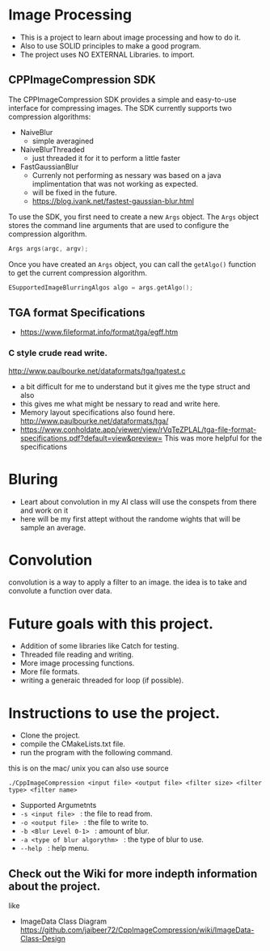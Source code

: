# Image Processing
- This is a project to learn about image processing and how to do it.
- Also to use SOLID principles to make a good program.
- The project uses NO EXTERNAL Libraries. to import. 

## CPPImageCompression SDK

The CPPImageCompression SDK provides a simple and easy-to-use interface for compressing images. The SDK currently supports two compression algorithms:

* NaiveBlur
  * simple averagined 
* NaiveBlurThreaded
  * just threaded it for it to perform a little faster
* FastGaussianBlur
  * Currenly not performing as nessary was based on a java implimentation that was not working as expected.
  * will be fixed in the future.
  * https://blog.ivank.net/fastest-gaussian-blur.html


To use the SDK, you first need to create a new `Args` object. The `Args` object stores the command line arguments that are used to configure the compression algorithm.

```c++
Args args(argc, argv);
```


Once you have created an `Args` object, you can call the `getAlgo()` function to get the current compression algorithm.

```c++
ESupportedImageBlurringAlgos algo = args.getAlgo();
```


## TGA format Specifications 
- https://www.fileformat.info/format/tga/egff.htm

### C style crude read write.

http://www.paulbourke.net/dataformats/tga/tgatest.c

- a bit difficult for me to understand but it gives me the type struct and also 
- this gives me what might be nessary to read and write here. 
- Memory layout specifications also found here. http://www.paulbourke.net/dataformats/tga/
- https://www.conholdate.app/viewer/view/rVqTeZPLAL/tga-file-format-specifications.pdf?default=view&preview= This was more helpful for the specifications 

# Bluring
- Leart about convolution in my AI class will use the conspets from there and work on it 
- here will be my first attept without the randome wights that will be sample an average.

# Convolution
convolution is a way to apply a filter to an image. the idea is to take and convolute a function over data. 


# Future goals with this project.
- Addition of some libraries like Catch for testing.
- Threaded file reading and writing.
- More image processing functions.
- More file formats.
- writing a generaic threaded for loop (if possible).

# Instructions to use the project. 
- Clone the project.
- compile the CMakeLists.txt file.
- run the program with the following command.

this is on the mac/ unix 
you can also use source 
```git
./CppImageCompression <input file> <output file> <filter size> <filter type> <filter name>
```
- Supported Argumetnts 
- ```-s <input file> ``` : the file to read from.
- ```-o <output file> ``` : the file to write to.
- ```-b <Blur Level 0-1> ``` : amount of blur. 
- ```-a <type of blur algorythm> ``` : the type of blur to use.
- ```--help ``` : help menu.

## Check out the Wiki for more indepth information about the project.
like 
- ImageData Class Diagram https://github.com/jaibeer72/CppImageCompression/wiki/ImageData-Class-Design